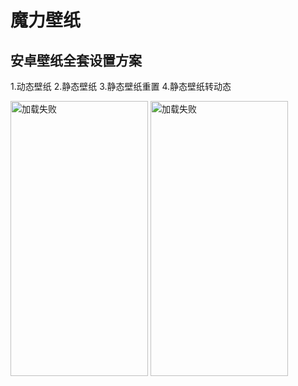 # 魔力壁纸 

安卓壁纸全套设置方案
---

1.动态壁纸
2.静态壁纸
3.静态壁纸重置
4.静态壁纸转动态

<img src="https://raw.github.com/skymarginal/Wallpaper/master/screenshots/moli01.jpg" width="220" height="440" alt="加载失败"/>
<img src="https://raw.github.com/skymarginal/Wallpaper/master/screenshots/moli02.jpg" width="220" height="440" alt="加载失败"/>


